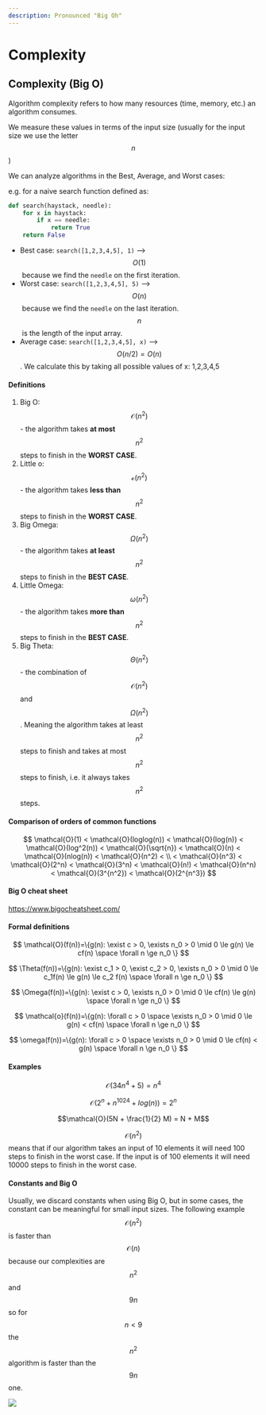 ```yaml
---
description: Pronounced "Big Oh"
---
```


# Complexity

## Complexity (Big O)

Algorithm complexity refers to how many resources (time, memory, etc.) an algorithm consumes.

We measure these values in terms of the input size (usually for the input size we use the letter $$n$$)

We can analyze algorithms in the Best, Average, and Worst cases:

e.g. for a naive search function defined as:

```python
def search(haystack, needle):
    for x in haystack:
        if x == needle:
            return True
    return False
```

* Best case: `search([1,2,3,4,5], 1)` --> $$O(1)$$​ because we find the `needle` on the first iteration.
* Worst case: `search([1,2,3,4,5], 5)` --> $$O(n)$$​ because we find the `needle` on the last iteration. $$n$$​ is the length of the input array.
* Average case: `search([1,2,3,4,5], x)` --> $$O(n/2)  = O(n)$$. We calculate this by taking all possible values of x: 1,2,3,4,5&#x20;

#### Definitions

1. Big O: $$\mathcal{O}(n^2)$$ - the algorithm takes **at most** $$n^2$$ steps to finish in the **WORST CASE**.
2. Little o: $$\mathcal{o}(n^2)$$ - the algorithm takes **less than** $$n^2$$ steps to finish in the **WORST CASE**.
3. Big Omega: $$\Omega(n^2)$$ - the algorithm takes **at least** $$n^2$$ steps to finish in the **BEST CASE**.
4. Little Omega: $$\omega(n^2)$$ - the algorithm takes **more than** $$n^2$$ steps to finish in the **BEST CASE**.
5. Big Theta: $$\Theta(n^2)$$ - the combination of $$\mathcal{O}(n^2)$$ and $$\Omega(n^2)$$. Meaning the algorithm takes at least $$n^2$$ steps to finish and takes at most $$n^2$$ steps to finish, i.e. it always takes $$n^2$$ steps.

#### Comparison of orders of common functions

$$
\mathcal{O}(1) < \mathcal{O}(loglog(n)) < \mathcal{O}(log(n)) < \mathcal{O}(log^2(n)) < \mathcal{O}(\sqrt{n}) < \mathcal{O}(n) < \mathcal{O}(nlog(n)) < \mathcal{O}(n^2) < \\ < \mathcal{O}(n^3) < \mathcal{O}(2^n) < \mathcal{O}(3^n) < \mathcal{O}(n!) < \mathcal{O}(n^n) < \mathcal{O}(3^{n^2}) < \mathcal{O}(2^{n^3})
$$

#### Big O cheat sheet

https://www.bigocheatsheet.com/

#### Formal definitions

$$
\mathcal{O}(f(n))=\{g(n): \exist c > 0, \exists n_0 > 0 \mid 0 \le g(n) \le cf(n) \space \forall n \ge n_0 \}
$$

$$
\Theta(f(n))=\{g(n): \exist c_1 > 0, \exist c_2 > 0, \exists n_0 > 0 \mid 0 \le c_1f(n) \le g(n) \le c_2 f(n) \space \forall n \ge n_0 \}
$$

$$
\Omega(f(n))=\{g(n): \exist c > 0, \exists n_0 > 0 \mid 0 \le cf(n) \le g(n) \space \forall n \ge n_0 \}
$$

$$
\mathcal{o}(f(n))=\{g(n): \forall c > 0 \space \exists n_0 > 0 \mid 0 \le g(n) < cf(n) \space \forall n \ge n_0 \}
$$

$$
\omega(f(n))=\{g(n): \forall c > 0 \space \exists n_0 > 0 \mid 0 \le cf(n) < g(n) \space \forall n \ge n_0 \}
$$

#### Examples

$$\mathcal{O}(34n^4+5) = n^4$$

$$\mathcal{O}(2^n+n^{1024}+log(n)) = 2^n$$

$$\mathcal{O}(5N + \frac{1}{2} M) = N + M$$

$$\mathcal{O}(n^2)$$ means that if our algorithm takes an input of 10 elements it will need 100 steps to finish in the worst case. If the input is of 100 elements it will need 10000 steps to finish in the worst case.

#### Constants and Big O

Usually, we discard constants when using Big O, but in some cases, the constant can be meaningful for small input sizes. The following example $$\mathcal{O}(n^2)$$ is faster than $$\mathcal{O}(n)$$ because our complexities are $$n^2$$ and $$9n$$ so for $$n < 9$$ the $$n^2$$ algorithm is faster than the $$9n$$ one.

![](https://i.imgur.com/qv7rO70.png)
